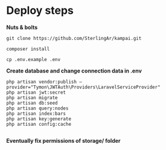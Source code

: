 # Deploy steps

__Nuts & bolts__ 

```
git clone https://github.com/SterlingAr/kampai.git

composer install 

cp .env.example .env

```



__Create database and change connection data in .env__

```
php artisan vendor:publish –provider="Tymon\JWTAuth\Providers\LaravelServiceProvider"
php artisan jwt:secret
php artisan migrate
php artisan db:seed
php artisan query:nodes
php artisan index:bars
php artisan key:generate
php artisan config:cache


```
__Eventually fix permissions of storage/ folder__

